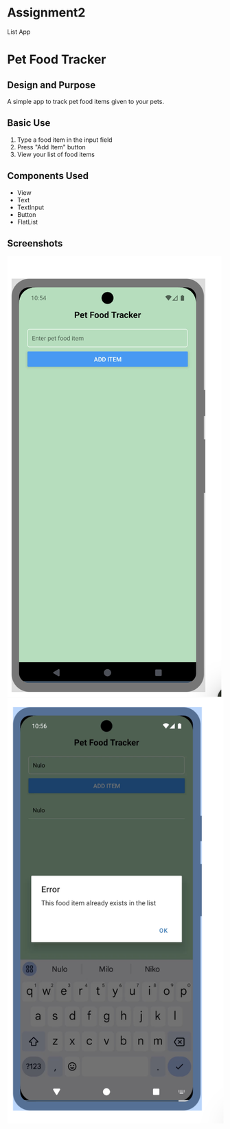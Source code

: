 # Assignment2
List App
# Pet Food Tracker

## Design and Purpose
A simple app to track pet food items given to your pets.

## Basic Use
1. Type a food item in the input field
2. Press "Add Item" button
3. View your list of food items

## Components Used
- View
- Text
- TextInput
- Button
- FlatList
## Screenshots
![Empty State](empty.png)
![With Items](duplicateerror.png)
